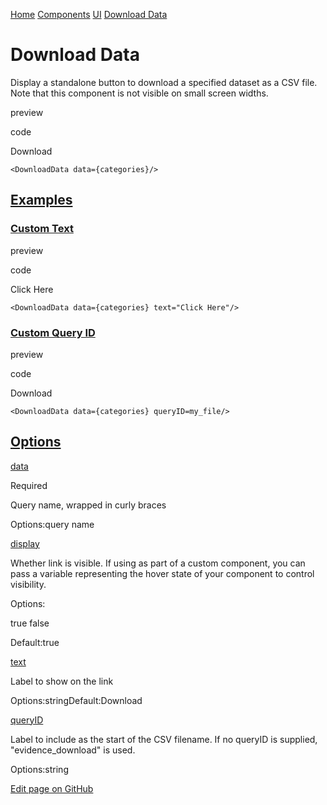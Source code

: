 [Home](https://docs.evidence.dev/) [Components](https://docs.evidence.dev/components) [UI](https://docs.evidence.dev/components/ui) [Download Data](https://docs.evidence.dev/components/ui/download-data)

# Download Data

Display a standalone button to download a specified dataset as a CSV file. Note that this component is not visible on small screen widths.

preview

code

Download

```text-sm svelte
<DownloadData data={categories}/>
```

## [Examples](https://docs.evidence.dev/components/ui/download-data\#examples)

### [Custom Text](https://docs.evidence.dev/components/ui/download-data\#custom-text)

preview

code

Click Here

```text-sm svelte
<DownloadData data={categories} text="Click Here"/>
```

### [Custom Query ID](https://docs.evidence.dev/components/ui/download-data\#custom-query-id)

preview

code

Download

```text-sm svelte
<DownloadData data={categories} queryID=my_file/>
```

## [Options](https://docs.evidence.dev/components/ui/download-data\#options)

[data](https://docs.evidence.dev/components/ui/download-data#props-data)

Required

Query name, wrapped in curly braces

Options:query name

[display](https://docs.evidence.dev/components/ui/download-data#props-display)

Whether link is visible. If using as part of a custom component, you can pass a variable representing the hover state of your component to control visibility.

Options:

true false

Default:true

[text](https://docs.evidence.dev/components/ui/download-data#props-text)

Label to show on the link

Options:stringDefault:Download

[queryID](https://docs.evidence.dev/components/ui/download-data#props-queryID)

Label to include as the start of the CSV filename. If no queryID is supplied, "evidence\_download" is used.

Options:string

[Edit page on GitHub](https://github.com/evidence-dev/evidence/edit/next/sites/docs/pages/components/ui/download-data/index.md)